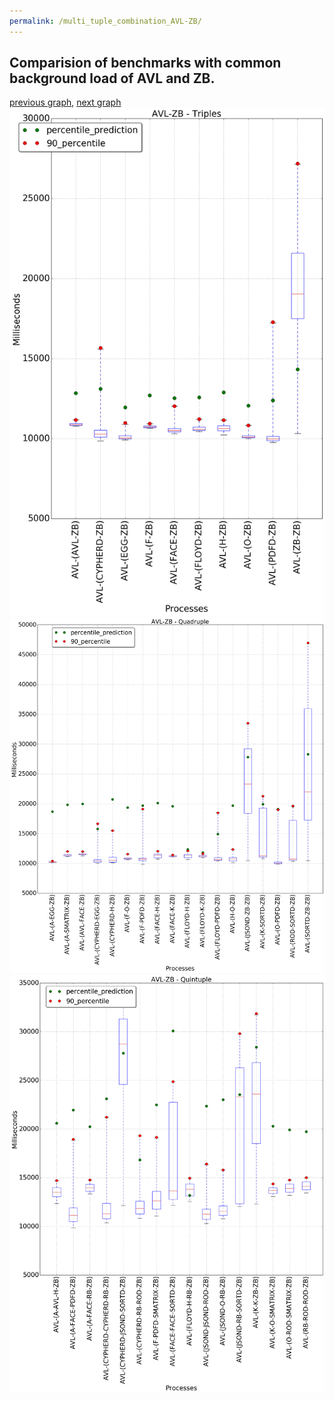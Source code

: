 ```yaml
---
permalink: /multi_tuple_combination_AVL-ZB/
---
```



 ## Comparision of benchmarks with common background load of AVL and ZB.

[previous graph](../multi_tuple_combination_AVL-SORTD/), [next graph](../multi_tuple_combination_CYPHERD-AVL/)
![graph figure](./images/triple/AVL/AVL-ZB_box.png)![graph figure](./images/quadruple/AVL/AVL-ZB_box.png)![graph figure](./images/quintuple/AVL/AVL-ZB_box.png)